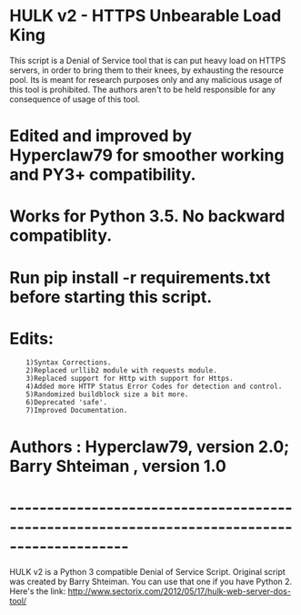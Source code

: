 # HULK v2 - HTTPS Unbearable Load King

 This script is a Denial of Service tool that is can put heavy load on HTTPS servers,
 in order to bring them to their knees, by exhausting the resource pool.
 Its is meant for research purposes only and any malicious usage of this tool is prohibited.
 The authors aren't to be held responsible for any consequence of usage of this tool.

# Edited and improved by Hyperclaw79 for smoother working and PY3+ compatibility.

# Works for Python 3.5. No backward compatiblity.

# Run pip install -r requirements.txt before starting this script.

# Edits: 
        1)Syntax Corrections.
        2)Replaced urllib2 module with requests module.
        3)Replaced support for Http with support for Https.
        4)Added more HTTP Status Error Codes for detection and control.
        5)Randomized buildblock size a bit more.
        6)Deprecated 'safe'.
        7)Improved Documentation.

# Authors : Hyperclaw79, version 2.0; Barry Shteiman , version 1.0
# -------------------------------------------------------------------------------------------- #

HULK v2 is a Python 3 compatible Denial of Service Script. Original script was created by Barry Shteiman. You can use that one if you have Python 2. Here's the link: http://www.sectorix.com/2012/05/17/hulk-web-server-dos-tool/ 
